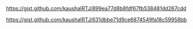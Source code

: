 https://gist.github.com/kaushalRTJ/899ea77d8b8fdf67fb538481dd267cdd

https://gist.github.com/kaushalRTJ/631dbbe71d9ce6874549fa18c59958bb